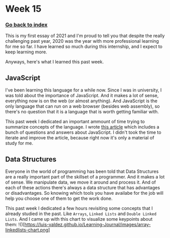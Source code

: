 # Week 15

### [Go back to index](http://luis-valdez.github.io/Learning-Journal)

This is my first essay of 2021 and I'm proud to tell you that despite the really challenging past year, 2020 was the year with more professional learning for me so far. I have learned so much during this internship, and I expect to keep learning more.

Anyways, here's what I learned this past week.

## JavaScript
I've been learning this language for a while now. Since I was in university, I was told about the importance of JavaScript. And it makes a lot of sense, everything now is on the web (or almost anything). And JavaScript is the only language that can run on a web browser (besides web assembly), so there's no question that it is a language that is worth getting familiar with.

This past week I dedicated an important ammount of time trying to summarize concepts of the language. I wrote [this article](https://github.com/luis-valdez/Learning-Journal/blob/gh-pages/articles/javascript-questions.md) which includes a bunch of questions and answers about JavaScript. I didn't took the time to iterate and improve the article, because right now it's only a material of study for me.

## Data Structures
Everyone in the world of programming has been told that Data Structures are a really important part of the skillset of a programmer. And it makes a lot of sense. We manipulate data, we move it around and process it. And of each of these actions there's always a data structure that has advantages or disadvantages. So knowing which tools you have availabe for the job will help you choose one of them to get the work done.

This past week I dedicated a few hours revisiting some concepts that I already studied in the past. Like `Arrays`, `Linked Lists` and `Double Linked Lists`. And I came up with this chart to visualize some keypoints about them:
!()[https://luis-valdez.github.io/Learning-Journal/images/array-linkedlists-chart.png]
